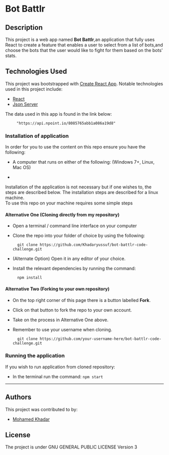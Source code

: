# Bot Battlr

## Description
This project is a web app named **Bot Battlr**,an application that fully uses React to create a feature that enables a user to select from a list of bots,and choose the bots that the user would like to fight for them based on the bots' stats. 

## Technologies Used
This project was bootstrapped with [Create React App](https://github.com/facebook/create-react-app).
Notable technologies used in this project include:
- [React](https://reactjs.org/)
- [Json Server](https://www.npmjs.com/package/json-server)



The data used in this app is found in the link below:

       
         "https://api.npoint.io/8085765abb1a086a19d8"

        


### Installation of application
In order for you to use the content on this repo ensure you have the following:

- A computer that runs on either of the following: (Windows 7+, Linux, Mac OS)

- 
Installation of the application is not necessary but if one wishes to, the steps are described below.
The installation steps are described for a linux machine.\
To use this repo on your machine requires some simple steps

#### Alternative One (Cloning directly from my repository)
- Open a terminal / command line interface on your computer

- Clone the repo into your folder of choice by using the following:


        git clone https://github.com/Khadaryussuf/bot-battlr-code-challenge.git

- (Alternate Option) Open it in any editor of your choice.

- Install the relevant dependencies by running the command:

        npm install

#### Alternative Two (Forking to your own repository)
- On the top right corner of this page there is a button labelled **Fork**.

- Click on that button to fork the repo to your own account.

- Take on the process in Alternative One above.

- Remember to use your username when cloning.


        git clone https://github.com/your-username-here/bot-battlr-code-challenge.git

### Running the application
If you wish to run application from cloned repository:

- In the terminal run the command: `npm start`




---
## Authors
This project was contributed to by:
- [Mohamed Khadar](https://github.com/Khadaryussuf)
## License
The project is under GNU GENERAL PUBLIC LICENSE Version 3


